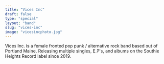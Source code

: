 ```yaml
---
title: "Vices Inc"
draft: false
type: "special"
layout: "band"
slug: "vices-inc"
image: "vicesincphoto.jpg"
---
```


Vices Inc. is a female fronted pop punk / alternative rock band based out of Portland Maine. Releasing multiple singles, E.P's, and albums on the Southie Heights Record label since 2019.